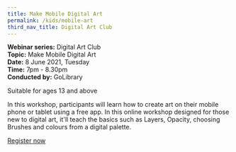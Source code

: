 ```yaml
---
title: Make Mobile Digital Art
permalink: /kids/mobile-art
third_nav_title: Digital Art Club
---
```

**Webinar series:** Digital Art Club  
**Topic:** Make Mobile Digital Art  
**Date:** 8 June 2021, Tuesday  
**Time:** 7pm - 8.30pm  
**Conducted by:** GoLibrary  
  
Suitable for ages 13 and above  
  
In this workshop, participants will learn how to create art on their mobile phone or tablet using a free app. In this online workshop designed for those new to digital art, it'll teach the basics such as Layers, Opacity, choosing Brushes and colours from a digital palette.  
  
[Register now](https://www.eventbrite.sg/e/make-mobile-digital-art-digital-art-club-registration-148555077235?aff=ebdsoporgprofile)